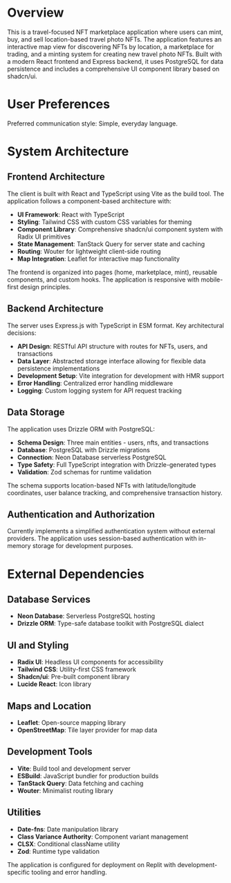 # Overview

This is a travel-focused NFT marketplace application where users can mint, buy, and sell location-based travel photo NFTs. The application features an interactive map view for discovering NFTs by location, a marketplace for trading, and a minting system for creating new travel photo NFTs. Built with a modern React frontend and Express backend, it uses PostgreSQL for data persistence and includes a comprehensive UI component library based on shadcn/ui.

# User Preferences

Preferred communication style: Simple, everyday language.

# System Architecture

## Frontend Architecture

The client is built with React and TypeScript using Vite as the build tool. The application follows a component-based architecture with:

- **UI Framework**: React with TypeScript
- **Styling**: Tailwind CSS with custom CSS variables for theming
- **Component Library**: Comprehensive shadcn/ui component system with Radix UI primitives
- **State Management**: TanStack Query for server state and caching
- **Routing**: Wouter for lightweight client-side routing
- **Map Integration**: Leaflet for interactive map functionality

The frontend is organized into pages (home, marketplace, mint), reusable components, and custom hooks. The application is responsive with mobile-first design principles.

## Backend Architecture

The server uses Express.js with TypeScript in ESM format. Key architectural decisions:

- **API Design**: RESTful API structure with routes for NFTs, users, and transactions
- **Data Layer**: Abstracted storage interface allowing for flexible data persistence implementations
- **Development Setup**: Vite integration for development with HMR support
- **Error Handling**: Centralized error handling middleware
- **Logging**: Custom logging system for API request tracking

## Data Storage

The application uses Drizzle ORM with PostgreSQL:

- **Schema Design**: Three main entities - users, nfts, and transactions
- **Database**: PostgreSQL with Drizzle migrations
- **Connection**: Neon Database serverless PostgreSQL
- **Type Safety**: Full TypeScript integration with Drizzle-generated types
- **Validation**: Zod schemas for runtime validation

The schema supports location-based NFTs with latitude/longitude coordinates, user balance tracking, and comprehensive transaction history.

## Authentication and Authorization

Currently implements a simplified authentication system without external providers. The application uses session-based authentication with in-memory storage for development purposes.

# External Dependencies

## Database Services
- **Neon Database**: Serverless PostgreSQL hosting
- **Drizzle ORM**: Type-safe database toolkit with PostgreSQL dialect

## UI and Styling
- **Radix UI**: Headless UI components for accessibility
- **Tailwind CSS**: Utility-first CSS framework
- **Shadcn/ui**: Pre-built component library
- **Lucide React**: Icon library

## Maps and Location
- **Leaflet**: Open-source mapping library
- **OpenStreetMap**: Tile layer provider for map data

## Development Tools
- **Vite**: Build tool and development server
- **ESBuild**: JavaScript bundler for production builds
- **TanStack Query**: Data fetching and caching
- **Wouter**: Minimalist routing library

## Utilities
- **Date-fns**: Date manipulation library
- **Class Variance Authority**: Component variant management
- **CLSX**: Conditional className utility
- **Zod**: Runtime type validation

The application is configured for deployment on Replit with development-specific tooling and error handling.